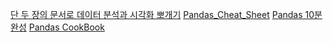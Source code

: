 [단 두 장의 문서로 데이터 분석과 시각화 뽀개기](https://www.inflearn.com/course/%ED%8C%90%EB%8B%A4%EC%8A%A4-pandas/dashboard)
[Pandas_Cheat_Sheet](https://pandas.pydata.org/Pandas_Cheat_Sheet.pdf)
[Pandas 10분 완성](https://dataitgirls2.github.io/10minutes2pandas/)
[Pandas CookBook](https://pandas.pydata.org/pandas-docs/stable/user_guide/cookbook.html)
